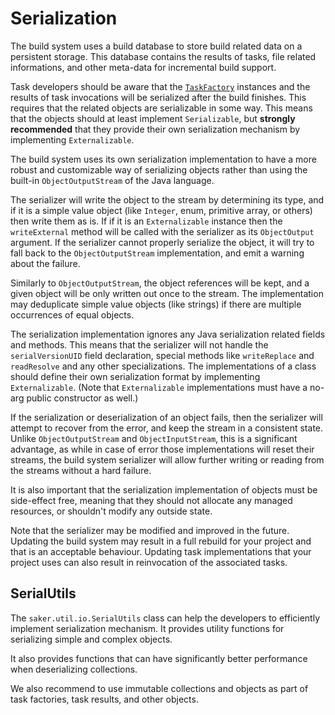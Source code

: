# Serialization

The build system uses a build database to store build related data on a persistent storage. This database contains the results of tasks, file related informations, and other meta-data for incremental build support.

Task developers should be aware that the [`TaskFactory`](/javadoc/saker/build/task/TaskFactory.html) instances and the results of task invocations will be serialized after the build finishes. This requires that the related objects are serializable in some way. This means that the objects should at least implement `Serializable`, but **strongly recommended** that they provide their own serialization mechanism by implementing `Externalizable`.

The build system uses its own serialization implementation to have a more robust and customizable way of serializing objects rather than using the built-in `ObjectOutputStream` of the Java language. 

The serializer will write the object to the stream by determining its type, and if it is a simple value object (like `Integer`, enum, primitive array, or others) then write them as is. If if it is an `Externalizable` instance then the `writeExternal` method will be called with the serializer as its `ObjectOutput` argument. If the serializer cannot properly serialize the object, it will try to fall back to the `ObjectOutputStream` implementation, and emit a warning about the failure. 

Similarly to `ObjectOutputStream`, the object references will be kept, and a given object will be only written out once to the stream. The implementation may deduplicate simple value objects (like strings) if there are multiple occurrences of equal objects.

The serialization implementation ignores any Java serialization related fields and methods. This means that the serializer will not handle the `serialVersionUID` field declaration, special methods like `writeReplace` and `readResolve` and any other specializations. The implementations of a class should define their own serialization format by implementing `Externalizable`. (Note that `Externalizable` implementations must have a no-arg public constructor as well.)

If the serialization or deserialization of an object fails, then the serializer will attempt to recover from the error, and keep the stream in a consistent state. Unlike `ObjectOutputStream` and `ObjectInputStream`, this is a significant advantage, as while in case of error those implementations will reset their streams, the build system serializer will allow further writing or reading from the streams without a hard failure.

It is also important that the serialization implementation of objects must be side-effect free, meaning that they should not allocate any managed resources, or shouldn't modify any outside state.

Note that the serializer may be modified and improved in the future. Updating the build system may result in a full rebuild for your project and that is an acceptable behaviour. Updating task implementations that your project uses can also result in reinvocation of the associated tasks.

## SerialUtils

The `saker.util.io.SerialUtils` class can help the developers to efficiently implement serialization mechanism. It provides utility functions for serializing simple and complex objects.

It also provides functions that can have significantly better performance when deserializing collections.

We also recommend to use immutable collections and objects as part of task factories, task results, and other objects.
